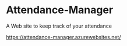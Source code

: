 # Attendance-Manager
A Web site to keep track of your attendance

https://attendance-manager.azurewebsites.net/
